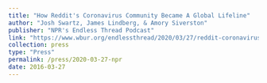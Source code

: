 ```yaml
---
title: "How Reddit's Coronavirus Community Became A Global Lifeline"
author: "Josh Swartz, James Lindberg, & Amory Siverston"
publisher: "NPR's Endless Thread Podcast"
link: "https://www.wbur.org/endlessthread/2020/03/27/reddit-coronavirus-lifeline"
collection: press
type: "Press"
permalink: /press/2020-03-27-npr
date: 2016-03-27
---
```


